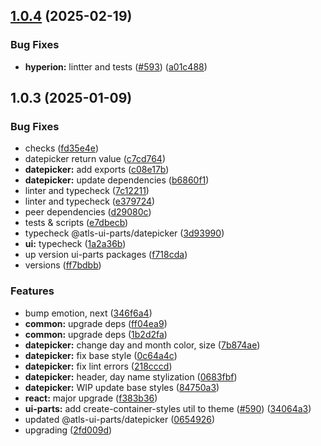 

## [1.0.4](https://github.com/atls/hyperion/compare/@atls-ui-parts/datepicker@1.0.3...@atls-ui-parts/datepicker@1.0.4) (2025-02-19)


### Bug Fixes


* **hyperion:** lintter and tests ([#593](https://github.com/atls/hyperion/issues/593)) ([a01c488](https://github.com/atls/hyperion/commit/a01c488064d6386f754aafd2eecb28a19396635e))





## 1.0.3 (2025-01-09)


### Bug Fixes


* checks ([fd35e4e](https://github.com/atls/hyperion/commit/fd35e4e5ee760fed44fc51d0dfc1d3fffaa27a9c))
* datepicker return value ([c7cd764](https://github.com/atls/hyperion/commit/c7cd76490f030a761be72e61438ba69bb8362cfc))
* **datepicker:** add exports ([c08e17b](https://github.com/atls/hyperion/commit/c08e17bd8864de9c00fc43111b426bfe4eee2d9b))
* **datepicker:** update dependencies ([b6860f1](https://github.com/atls/hyperion/commit/b6860f12a8b0395a8cae250824fd98eba8cfd0b7))
* linter and typecheck ([7c12211](https://github.com/atls/hyperion/commit/7c122114184b40e9a06e6404489b23e0ba3ee5d4))
* linter and typecheck ([e379724](https://github.com/atls/hyperion/commit/e379724b7dbf3c8cba2b0b94647239b0b37c5fb8))
* peer dependencies ([d29080c](https://github.com/atls/hyperion/commit/d29080cb0950b04e65ab7755571e350d3450b4dd))
* tests & scripts ([e7dbecb](https://github.com/atls/hyperion/commit/e7dbecb12718ed243206a1ef92bbd4c45e026dbe))
* typecheck @atls-ui-parts/datepicker ([3d93990](https://github.com/atls/hyperion/commit/3d9399086bd431fc5450c43a470b9f4d78a60e8e))
* **ui:** typecheck ([1a2a36b](https://github.com/atls/hyperion/commit/1a2a36b8baeececd0b929dcdb94da3d38ae8ad1e))
* up version ui-parts packages ([f718cda](https://github.com/atls/hyperion/commit/f718cda36c43cc8a060dafee178f6e532a42848e))
* versions ([ff7bdbb](https://github.com/atls/hyperion/commit/ff7bdbb281c9f6e732b06461a0c633c8cc010e46))

### Features


* bump emotion, next ([346f6a4](https://github.com/atls/hyperion/commit/346f6a43978912f3be4b09031933ab2a572907b2))
* **common:** upgrade deps ([ff04ea9](https://github.com/atls/hyperion/commit/ff04ea97e10efa26d27a27c37337e5afc62e47bb))
* **common:** upgrade deps ([1b2d2fa](https://github.com/atls/hyperion/commit/1b2d2fac134ec0c834b9410dcf783d2a80278691))
* **datepicker:** change day and month color, size ([7b874ae](https://github.com/atls/hyperion/commit/7b874aed3a3b29170e44b60ab5d1f8c261ade609))
* **datepicker:** fix base style ([0c64a4c](https://github.com/atls/hyperion/commit/0c64a4cb0598cacd2f65d8402ea5470b977d3036))
* **datepicker:** fix lint errors ([218cccd](https://github.com/atls/hyperion/commit/218cccd59e482ceb8803f41d1a3378f56fe386e1))
* **datepicker:** header, day name stylization ([0683fbf](https://github.com/atls/hyperion/commit/0683fbf6eb24f9b1173567ea2a1b3fc2f9dff8b9))
* **datepicker:** WIP update base styles ([84750a3](https://github.com/atls/hyperion/commit/84750a309ff298e5a441f519238e8fd7ded28bb5))
* **react:** major upgrade ([f383b36](https://github.com/atls/hyperion/commit/f383b36618f9daa1b137b394de7a55a03bec25b4))
* **ui-parts:** add create-container-styles util to theme ([#590](https://github.com/atls/hyperion/issues/590)) ([34064a3](https://github.com/atls/hyperion/commit/34064a384192b781fd6d667857f568d4f42228a4))
* updated @atls-ui-parts/datepicker ([0654926](https://github.com/atls/hyperion/commit/065492639acf060fc9d8600f5c0775f5ccec5863))
* upgrading ([2fd009d](https://github.com/atls/hyperion/commit/2fd009d9b9fcf0440e865f48ad8571adda170de6))


